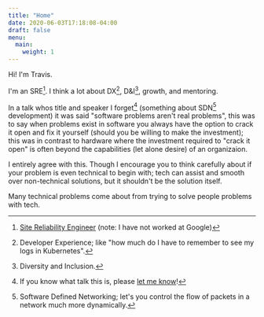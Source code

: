 ```yaml
---
title: "Home"
date: 2020-06-03T17:18:08-04:00
draft: false
menu:
  main:
    weight: 1
---
```


Hi! I'm Travis.

I'm an SRE[^sre]. I think a lot about DX[^dx], D&I[^di], growth, and mentoring.

In a talk whos title and speaker I forget[^help] (something about SDN[^sdn] development) it was said "software problems aren't real problems", this was to say when problems exist in software you always have the option to crack it open and fix it yourself (should you be willing to make the investment); this was in contrast to hardware where the investment required to "crack it open" is often beyond the capabilities (let alone desire) of an organizaion.

I entirely agree with this. Though I encourage you to think carefully about if your problem is even technical to begin with; tech can assist and smooth over non-technical solutions, but it shouldn't be the solution itself.

Many technical problems come about from trying to solve people problems with tech.

[^sre]: [Site Reliability Engineer](https://landing.google.com/sre/) (note: I have not worked at Google)
[^dx]: Developer Experience; like "how much do I have to remember to see my logs in Kubernetes".
[^di]: Diversity and Inclusion.
[^help]: If you know what talk this is, please [let me know](mailto:travis@thisguy.codes)!
[^sdn]: Software Defined Networking; let's you control the flow of packets in a network much more dynamically.